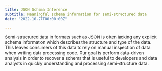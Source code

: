 ```yaml
---
title: JSON Schema Inference
subtitle: Meaningful schema information for semi-structured data
date: "2022-10-27T00:00:00Z"

---
```


Semi-structured data in formats such as JSON is often lacking any explicit schema information which describes the structure and type of the data.
This leaves consumers of this data to rely on manual inspection of data when writing data processing code.
Our goal is perform data-driven analysis in order to recover a schema that is useful to developers and data analysts in quickly understanding and processing semi-structure data.
